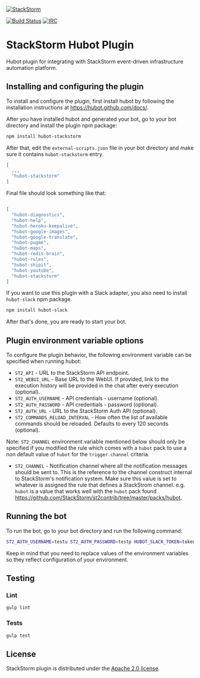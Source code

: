 [![StackStorm](https://github.com/stackstorm/st2/raw/master/stackstorm_logo.png)](http://www.stackstorm.com)

[![Build Status](https://api.travis-ci.org/StackStorm/hubot-stackstorm.svg?branch=master)](https://travis-ci.org/StackStorm/hubot-stackstorm) [![IRC](https://img.shields.io/irc/%23stackstorm.png)](http://webchat.freenode.net/?channels=stackstorm)

# StackStorm Hubot Plugin

Hubot plugin for integrating with StackStorm event-driven infrastructure
automation platform.

## Installing and configuring the plugin

To install and configure the plugin, first install hubot by following the
installation instructions at https://hubot.github.com/docs/.

After you have installed hubot and generated your bot, go to your bot directory
and install the plugin npm package:

```bash
npm install hubot-stackstorm
```

After that, edit the `external-scripts.json` file in your bot directory and
make sure it contains ``hubot-stackstorm`` entry.

```json
[
  ...
  "hubot-stackstorm"
]
```

Final file should look something like that:

```json

[
  "hubot-diagnostics",
  "hubot-help",
  "hubot-heroku-keepalive",
  "hubot-google-images",
  "hubot-google-translate",
  "hubot-pugme",
  "hubot-maps",
  "hubot-redis-brain",
  "hubot-rules",
  "hubot-shipit",
  "hubot-youtube",
  "hubot-stackstorm"
]
```

If you want to use this plugin with a Slack adapter, you also need to install
`hubot-slack` npm package.

```bash
npm install hubot-slack
````

After that's done, you are ready to start your bot.

## Plugin environment variable options

To configure the plugin behavior, the following environment variable can be
specified when running hubot:

* `ST2_API` - URL to the StackStorm API endpoint.
* `ST2_WEBUI_URL` - Base URL to the WebUI. If provided, link to the execution
  history will be provided in the chat after every execution (optional).
* `ST2_AUTH_USERNAME` - API credentials - username (optional).
* `ST2_AUTH_PASSWORD` - API credentials - password (optional).
* `ST2_AUTH_URL` - URL to the StackStorm Auth API (optional).
* `ST2_COMMANDS_RELOAD_INTERVAL` - How often the list of available commands
  should be reloaded. Defaults to every 120 seconds (optional).

Note: ``ST2_CHANNEL`` environment variable mentioned below should only be
specified if you modified the rule which comes with a ``hubot`` pack to use a
non default value of ``hubot`` for the ``trigger.channel`` criteria.

* `ST2_CHANNEL` - Notification channel where all the notification messages
  should be sent to. This is the reference to the channel construct internal
  to StackStorm's notification system. Make sure this value is set to whatever
  is assigned the rule that defines a StackStrom channel. e.g. `hubot` is a value
  that works well with the `hubot` pack found https://github.com/StackStorm/st2contrib/tree/master/packs/hubot.

## Running the bot

To run the bot, go to your bot directory and run the following command:

```bash
ST2_AUTH_USERNAME=testu ST2_AUTH_PASSWORD=testp HUBOT_SLACK_TOKEN=token ST2_CHANNEL=mychannel PORT=8181 bin/hubot --name "st2-bot" -a slack --alias !
```


Keep in mind that you need to replace values of the environment variables so they
reflect configuration of your environment.

## Testing

### Lint

```bash
gulp lint
```

### Tests

```bash
gulp test
```

## License

StackStorm plugin is distributed under the [Apache 2.0 license](http://www.apache.org/licenses/LICENSE-2.0.html).
